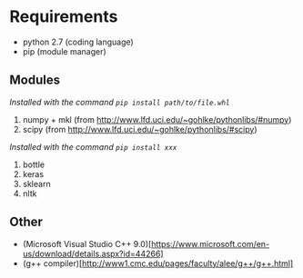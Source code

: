 # Requirements

* python 2.7 (coding language)
* pip (module manager)

## Modules

_Installed with the command `pip install path/to/file.whl`_

1. numpy + mkl (from http://www.lfd.uci.edu/~gohlke/pythonlibs/#numpy)
2. scipy (from http://www.lfd.uci.edu/~gohlke/pythonlibs/#scipy)

_Installed with the command `pip install xxx`_

1. bottle
2. keras
3. sklearn
4. nltk

## Other

* (Microsoft Visual Studio C++ 9.0)[https://www.microsoft.com/en-us/download/details.aspx?id=44266]
* (g++ compiler)[http://www1.cmc.edu/pages/faculty/alee/g++/g++.html]